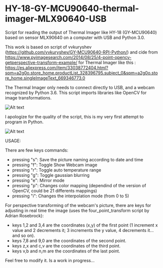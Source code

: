 # HY-18-GY-MCU90640-thermal-imager-MLX90640-USB

Script for reading the output of Thermal Imager like HY-18 (GY-MCU90640) based on sensor MLX90640 on a computer with USB and Python 3.0.

This work is based on script of vvkuryshev (https://github.com/vvkuryshev/GY-MCU90640-RPI-Python/) and cide from https://www.pyimagesearch.com/2014/08/25/4-point-opencv-getperspective-transform-example/  for Thermal Imager like this : https://es.aliexpress.com/item/33038772404.html?spm=a2g0o.store_home.productList_328396795.subject_0&spm=a2g0o.store_home.singleImageText_669346773.0

The Thermal Imager only needs to connect directly to USB, and a webcam recognized by Python 3.6. This script imports libraries like OpenCV for image transformations.

![Alt text](https://github.com/krlsndrs/HY-18-GY-MCU90640-thermal-imager-MLX90640-USB/blob/master/CapturaImagen.jpeg?raw=true "Captura de la conexión")

I apologize for the quality of the script, this is my very first attempt to program in Python.

![Alt text](https://github.com/krlsndrs/HY-18-GY-MCU90640-thermal-imager-MLX90640-USB/blob/master/pic_2020-03-02_19-37-11.jpg?raw=true "Captura de la conexión")

USAGE:

There are few keys commands:

- pressing "s": Save the picture naming according to date and time
- pressing "f": Toggle Show Webcam image
- pressing "r": Toggle auto temperature range
- pressing "g": Toggle gaussian blurring
- pressing "e": Mirror mode
- pressing "p": Changes color mapping (dependind of the version of OpenCV, could be 21 differents mappings)
- pressing "i": Changes the interpolation mode (from 0 to 5)

For perspective transforming of the webcam's picture, there are keys for adjusting in real time the image (uses the four_point_transform script by Adrian Rosebrock):

- keys 1,2 and 3,4  are the coordinates (x,y) of the first point (1 increment x value and 2 decrements it; 3 increments the y value, 4 decrements it... and so on).
- keys 7,8 and 9,0 are the coordinates of the second point.
- keys z,x and c,v are the coordinates of the third point.
- keys v,b and n,m are the coordinates of the last point.

Feel free to modify it. Is a work in progress...

